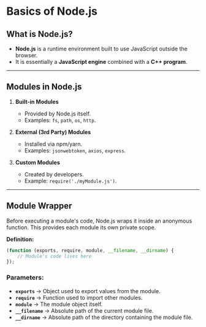# Basics of Node.js

## What is Node.js?

* **Node.js** is a runtime environment built to use JavaScript outside the browser.
* It is essentially a **JavaScript engine** combined with a **C++ program**.

---

## Modules in Node.js

1. **Built-in Modules**

   * Provided by Node.js itself.
   * Examples: `fs`, `path`, `os`, `http`.

2. **External (3rd Party) Modules**

   * Installed via npm/yarn.
   * Examples: `jsonwebtoken`, `axios`, `express`.

3. **Custom Modules**

   * Created by developers.
   * Example: `require('./myModule.js')`.

---

## Module Wrapper

Before executing a module's code, Node.js wraps it inside an anonymous function.
This provides each module its own private scope.

**Definition:**

```js
(function (exports, require, module, __filename, __dirname) {
    // Module's code lives here
});
```

### Parameters:

* **`exports`** → Object used to export values from the module.
* **`require`** → Function used to import other modules.
* **`module`** → The module object itself.
* **`__filename`** → Absolute path of the current module file.
* **`__dirname`** → Absolute path of the directory containing the module file.
